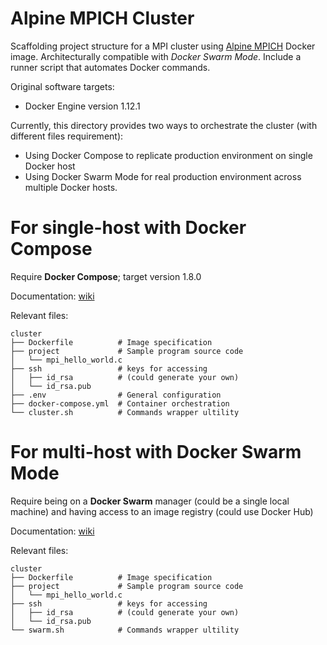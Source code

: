 Alpine MPICH Cluster
====================

Scaffolding project structure for a MPI cluster using [Alpine MPICH](https://hub.docker.com/r/nlknguyen/alpine-mpich) Docker image. Architecturally compatible with *Docker Swarm Mode*. Include a runner script that automates Docker commands.

Original software targets:
- Docker Engine version 1.12.1


Currently, this directory provides two ways to orchestrate the cluster (with different files requirement):
+ Using Docker Compose to replicate production environment on single Docker host
+ Using Docker Swarm Mode for real production environment across multiple Docker hosts.


# For single-host with Docker Compose 

Require **Docker Compose**; target version 1.8.0

Documentation: [wiki](https://github.com/NLKNguyen/alpine-mpich/wiki/Single-Host-Orchestration)

Relevant files:

```
cluster
├── Dockerfile          # Image specification
├── project             # Sample program source code
│   └── mpi_hello_world.c
├── ssh                 # keys for accessing
│   ├── id_rsa          # (could generate your own)
│   └── id_rsa.pub
├── .env                # General configuration
├── docker-compose.yml  # Container orchestration 
└── cluster.sh          # Commands wrapper ultility
```

# For multi-host with Docker Swarm Mode

Require being on a **Docker Swarm** manager (could be a single local machine) and having access to an image registry (could use Docker Hub) 

Documentation: [wiki](https://github.com/NLKNguyen/alpine-mpich/wiki/Multi-Host-Orchestration)

Relevant files:

```
cluster
├── Dockerfile          # Image specification
├── project             # Sample program source code
│   └── mpi_hello_world.c
├── ssh                 # keys for accessing
│   ├── id_rsa          # (could generate your own)
│   └── id_rsa.pub
└── swarm.sh            # Commands wrapper ultility

```
